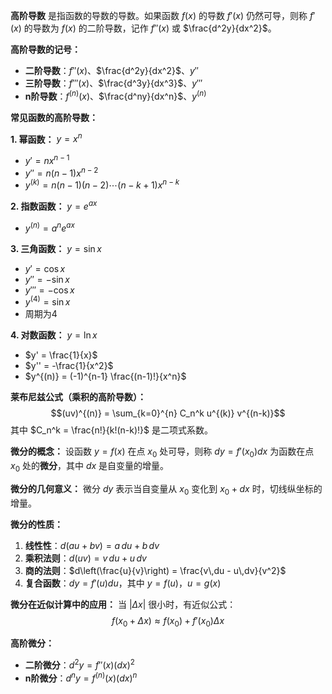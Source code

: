 **高阶导数** 是指函数的导数的导数。如果函数 $f(x)$ 的导数 $f'(x)$ 仍然可导，则称 $f'(x)$ 的导数为 $f(x)$ 的二阶导数，记作 $f''(x)$ 或 $\frac{d^2y}{dx^2}$。

**高阶导数的记号：**
- **二阶导数**：$f''(x)$、$\frac{d^2y}{dx^2}$、$y''$
- **三阶导数**：$f'''(x)$、$\frac{d^3y}{dx^3}$、$y'''$
- **n阶导数**：$f^{(n)}(x)$、$\frac{d^ny}{dx^n}$、$y^{(n)}$

**常见函数的高阶导数：**

**1. 幂函数：** $y = x^n$
- $y' = nx^{n-1}$
- $y'' = n(n-1)x^{n-2}$
- $y^{(k)} = n(n-1)(n-2)\cdots(n-k+1)x^{n-k}$

**2. 指数函数：** $y = e^{ax}$
- $y^{(n)} = a^n e^{ax}$

**3. 三角函数：** $y = \sin x$
- $y' = \cos x$
- $y'' = -\sin x$
- $y''' = -\cos x$
- $y^{(4)} = \sin x$
- 周期为4

**4. 对数函数：** $y = \ln x$
- $y' = \frac{1}{x}$
- $y'' = -\frac{1}{x^2}$
- $y^{(n)} = (-1)^{n-1} \frac{(n-1)!}{x^n}$

**莱布尼兹公式（乘积的高阶导数）：**
$$(uv)^{(n)} = \sum_{k=0}^{n} C_n^k u^{(k)} v^{(n-k)}$$
其中 $C_n^k = \frac{n!}{k!(n-k)!}$ 是二项式系数。

**微分的概念：**
设函数 $y = f(x)$ 在点 $x_0$ 处可导，则称 $dy = f'(x_0)dx$ 为函数在点 $x_0$ 处的**微分**，其中 $dx$ 是自变量的增量。

**微分的几何意义：**
微分 $dy$ 表示当自变量从 $x_0$ 变化到 $x_0 + dx$ 时，切线纵坐标的增量。

**微分的性质：**
1. **线性性**：$d(au + bv) = a\,du + b\,dv$
2. **乘积法则**：$d(uv) = v\,du + u\,dv$
3. **商的法则**：$d\left(\frac{u}{v}\right) = \frac{v\,du - u\,dv}{v^2}$
4. **复合函数**：$dy = f'(u)du$，其中 $y = f(u)$，$u = g(x)$

**微分在近似计算中的应用：**
当 $|\Delta x|$ 很小时，有近似公式：
$$f(x_0 + \Delta x) \approx f(x_0) + f'(x_0)\Delta x$$

**高阶微分：**
- **二阶微分**：$d^2y = f''(x)(dx)^2$
- **n阶微分**：$d^ny = f^{(n)}(x)(dx)^n$